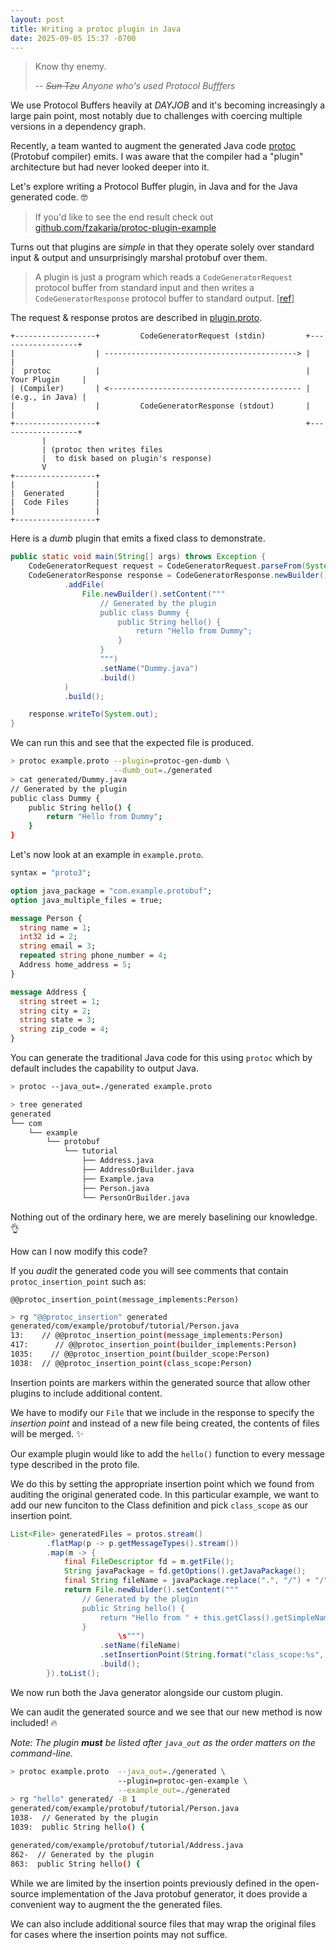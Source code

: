 ```yaml
---
layout: post
title: Writing a protoc plugin in Java
date: 2025-09-05 15:37 -0700
---
```


> Know thy enemy.
> 
> -- <cite><s>Sun Tzu</s> Anyone who's used Protocol Bufffers</cite>

We use Protocol Buffers heavily at _$DAYJOB$_ and it's becoming increasingly a large pain point, most notably due to challenges with coercing multiple versions in a dependency graph.

Recently, a team wanted to augment the generated Java code [protoc](https://protobuf.dev/installation/) (Protobuf compiler) emits. I was aware that the compiler had a "plugin" architecture but had never looked deeper into it.

Let's explore writing a Protocol Buffer plugin, in Java and for the Java generated code. 🤓

> If you'd like to see the end result check out [github.com/fzakaria/protoc-plugin-example](https://github.com/fzakaria/protoc-plugin-example)

Turns out that plugins are _simple_ in that they operate solely over standard input & output and unsurprisingly marshal protobuf over them.

> A plugin is just a program which reads a `CodeGeneratorRequest` protocol buffer from standard input and then writes a `CodeGeneratorResponse` protocol buffer to standard output. [[ref](https://protobuf.dev/reference/other/)]

The request & response protos are described in [plugin.proto](https://github.com/protocolbuffers/protobuf/blob/cd5c826ca101292d1f0e8f56fbe591a293a7b0c9/src/google/protobuf/compiler/plugin.proto).

```
+------------------+         CodeGeneratorRequest (stdin)         +------------------+
|                  | -------------------------------------------> |                  |
|  protoc          |                                              |  Your Plugin     |
| (Compiler)       | <------------------------------------------- |  (e.g., in Java) |
|                  |         CodeGeneratorResponse (stdout)       |                  |
+------------------+                                              +------------------+
       |
       | (protoc then writes files
       |  to disk based on plugin's response)
       V
+------------------+
|                  |
|  Generated       |
|  Code Files      |
|                  |
+------------------+
```

Here is a _dumb_ plugin that emits a fixed class to demonstrate.

```java
public static void main(String[] args) throws Exception {
    CodeGeneratorRequest request = CodeGeneratorRequest.parseFrom(System.in);
    CodeGeneratorResponse response = CodeGeneratorResponse.newBuilder()
            .addFile(
                File.newBuilder().setContent("""
                    // Generated by the plugin
                    public class Dummy {
                        public String hello() {
                            return "Hello from Dummy";
                        }
                    }
                    """)
                    .setName("Dummy.java")
                    .build()
            )
            .build();

    response.writeTo(System.out);
}
```

We can run this and see that the expected file is produced.

```bash
> protoc example.proto --plugin=protoc-gen-dumb \
                       --dumb_out=./generated
> cat generated/Dummy.java
// Generated by the plugin
public class Dummy {
    public String hello() {
        return "Hello from Dummy";
    }
}
```

Let's now look at an example in `example.proto`.

```proto
syntax = "proto3";

option java_package = "com.example.protobuf";
option java_multiple_files = true;

message Person {
  string name = 1;
  int32 id = 2;
  string email = 3;
  repeated string phone_number = 4;
  Address home_address = 5;
}

message Address {
  string street = 1;
  string city = 2;
  string state = 3;
  string zip_code = 4;
}
```

You can generate the traditional Java code for this using `protoc` which by default includes the capability to output Java.

```bash
> protoc --java_out=./generated example.proto

> tree generated
generated
└── com
    └── example
        └── protobuf
            └── tutorial
                ├── Address.java
                ├── AddressOrBuilder.java
                ├── Example.java
                ├── Person.java
                └── PersonOrBuilder.java
```

Nothing out of the ordinary here, we are merely baselining our knowledge. 👌

How can I now modify this code?

If you _audit_ the generated code you will see comments that contain `protoc_insertion_point` such as:

`@@protoc_insertion_point(message_implements:Person)`

```bash
> rg "@@protoc_insertion" generated
generated/com/example/protobuf/tutorial/Person.java
13:    // @@protoc_insertion_point(message_implements:Person)
417:      // @@protoc_insertion_point(builder_implements:Person)
1035:    // @@protoc_insertion_point(builder_scope:Person)
1038:  // @@protoc_insertion_point(class_scope:Person)
```

Insertion points are markers within the generated source that allow other plugins to include additional content.

We have to modify our `File` that we include in the response to specify the _insertion point_ and instead of a new file being created, the contents of files will be merged. ✨

Our example plugin would like to add the `hello()` function to every message type described in the proto file.

We do this by setting the appropriate insertion point which we found from auditing the original generated code. In this particular example, we want to add our new funciton to the Class definition and pick `class_scope` as our insertion point.

```java
List<File> generatedFiles = protos.stream()
        .flatMap(p -> p.getMessageTypes().stream())
        .map(m -> {
            final FileDescriptor fd = m.getFile();
            String javaPackage = fd.getOptions().getJavaPackage();
            final String fileName = javaPackage.replace(".", "/") + "/" + m.getName() + ".java";
            return File.newBuilder().setContent("""
                // Generated by the plugin
                public String hello() {
                    return "Hello from " + this.getClass().getSimpleName();
                }
                        \s""")
                    .setName(fileName)
                    .setInsertionPoint(String.format("class_scope:%s", m.getName()))
                    .build();
        }).toList();
```

We now run both the Java generator alongside our custom plugin.

We can audit the generated source and we see that our new method is now included! 🔥

_Note: The plugin **must** be listed after `java_out` as the order matters on the command-line._

```bash
> protoc example.proto  --java_out=./generated \         
                        --plugin=protoc-gen-example \
                        --example_out=./generated
> rg "hello" generated/ -B 1
generated/com/example/protobuf/tutorial/Person.java
1038-  // Generated by the plugin
1039:  public String hello() {

generated/com/example/protobuf/tutorial/Address.java
862-  // Generated by the plugin
863:  public String hello() {
```

While we are limited by the insertion points previously defined in the open-source implementation of the Java protobuf generator, it does provide a convenient way to augment the the generated files.

We can also include additional source files that may wrap the original files for cases where the insertion points may not suffice.

